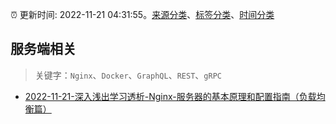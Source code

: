 :alarm_clock: 更新时间: 2022-11-21 04:31:55。[来源分类](../README.md)、[标签分类](../TAGS.md)、[时间分类](../TIMELINE.md)

## 服务端相关


> 关键字：`Nginx`、`Docker`、`GraphQL`、`REST`、`gRPC`



- [2022-11-21-深入浅出学习透析-Nginx-服务器的基本原理和配置指南（负载均衡篇）](https://toutiao.io/k/kzt04re) 